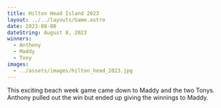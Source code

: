 ```yaml
---
title: Hilton Head Island 2023
layout: ../../layouts/Game.astro
date: 2023-08-08
dateString: August 8, 2023
winners:
  - Anthony
  - Maddy
  - Tony
images:
  - ../assets/images/hilton_head_2023.jpg
---
```


This exciting beach week game came down to Maddy and the two Tonys. Anthony pulled out the win but ended up giving the winnings to Maddy.
